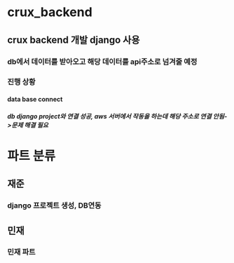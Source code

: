 # crux_backend
## crux backend 개발 django 사용
### db에서 데이터를 받아오고 해당 데이터를 api주소로 넘겨줄 예정
### 진행 상황
#### data base connect
##### db django project와 연결 성공, aws 서버에서 작동을 하는데 해당 주소로 연결 안됨->문제 해결 필요

# 파트 분류
## 재준
### django 프로젝트 생성, DB연동
## 민재
### 민재 파트
